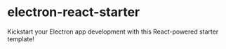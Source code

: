 # electron-react-starter
Kickstart your Electron app development with this React-powered starter template!
